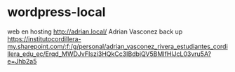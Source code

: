 # wordpress-local
web en hosting
http://adrian.local/
Adrian Vasconez
back up https://institutocordillera-my.sharepoint.com/:f:/g/personal/adrian_vasconez_rivera_estudiantes_cordillera_edu_ec/Erqd_MWDJvFIszi3HQkCc3IBdbjQV5BMIfHlJcL03vru5A?e=Jhb2a5
